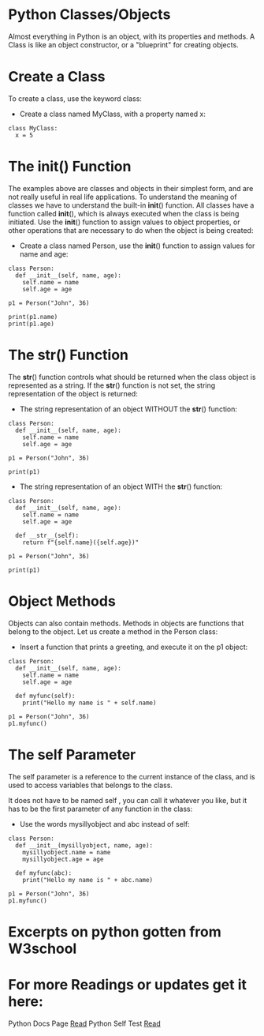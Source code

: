 # Python Classes/Objects
Almost everything in Python is an object, with its properties and methods.
A Class is like an object constructor, or a "blueprint" for creating objects.

# Create a Class
To create a class, use the keyword class:

- Create a class named MyClass, with a property named x:
~~~
class MyClass:
  x = 5
~~~

# The __init__() Function
The examples above are classes and objects in their simplest form, and are not really useful in real life applications. To understand the meaning of classes we have to understand the built-in __init__() function.
All classes have a function called __init__(), which is always executed when the class is being initiated.
Use the __init__() function to assign values to object properties, or other operations that are necessary to do when the object is being created:

- Create a class named Person, use the __init__() function to assign values for name and age:
~~~
class Person:
  def __init__(self, name, age):
    self.name = name
    self.age = age

p1 = Person("John", 36)

print(p1.name)
print(p1.age)
~~~

# The __str__() Function
The __str__() function controls what should be returned when the class object is represented as a string. If the __str__() function is not set, the string representation of the object is returned:

- The string representation of an object WITHOUT the __str__() function:
~~~
class Person:
  def __init__(self, name, age):
    self.name = name
    self.age = age

p1 = Person("John", 36)

print(p1)
~~~
- The string representation of an object WITH the __str__() function:
~~~
class Person:
  def __init__(self, name, age):
    self.name = name
    self.age = age

  def __str__(self):
    return f"{self.name}({self.age})"

p1 = Person("John", 36)

print(p1)
~~~

# Object Methods
Objects can also contain methods. Methods in objects are functions that belong to the object.
Let us create a method in the Person class:

- Insert a function that prints a greeting, and execute it on the p1 object:
~~~
class Person:
  def __init__(self, name, age):
    self.name = name
    self.age = age

  def myfunc(self):
    print("Hello my name is " + self.name)

p1 = Person("John", 36)
p1.myfunc()
~~~

# The self Parameter
The self parameter is a reference to the current instance of the class, and is used to access variables that belongs to the class.

It does not have to be named self , you can call it whatever you like, but it has to be the first parameter of any function in the class:

- Use the words mysillyobject and abc instead of self:
~~~
class Person:
  def __init__(mysillyobject, name, age):
    mysillyobject.name = name
    mysillyobject.age = age

  def myfunc(abc):
    print("Hello my name is " + abc.name)

p1 = Person("John", 36)
p1.myfunc()
~~~

# Excerpts on python gotten from W3school
# For more Readings or updates get it here:
Python Docs Page [Read][1]
Python Self Test [Read][2]

[1]:https://docs.python.org/3/tutorial/classes.html
[2]:https://www.w3schools.com/python/python_classes.asp